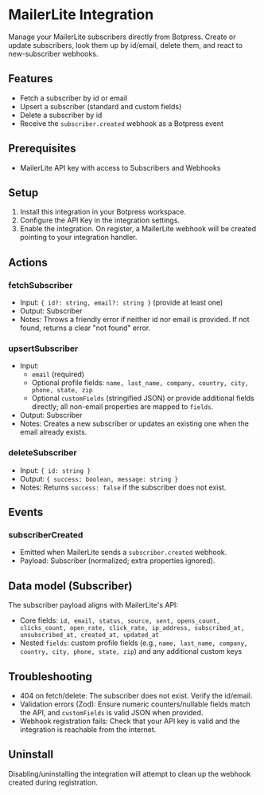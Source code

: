 # MailerLite Integration

Manage your MailerLite subscribers directly from Botpress. Create or update subscribers, look them up by id/email, delete them, and react to new-subscriber webhooks.

## Features

- Fetch a subscriber by id or email
- Upsert a subscriber (standard and custom fields)
- Delete a subscriber by id
- Receive the `subscriber.created` webhook as a Botpress event

## Prerequisites

- MailerLite API key with access to Subscribers and Webhooks

## Setup

1. Install this integration in your Botpress workspace.
2. Configure the API Key in the integration settings.
3. Enable the integration. On register, a MailerLite webhook will be created pointing to your integration handler.

## Actions

### fetchSubscriber

- Input: `{ id?: string, email?: string }` (provide at least one)
- Output: Subscriber
- Notes: Throws a friendly error if neither id nor email is provided. If not found, returns a clear "not found" error.

### upsertSubscriber

- Input:
  - `email` (required)
  - Optional profile fields: `name, last_name, company, country, city, phone, state, zip`
  - Optional `customFields` (stringified JSON) or provide additional fields directly; all non-email properties are mapped to `fields`.
- Output: Subscriber
- Notes: Creates a new subscriber or updates an existing one when the email already exists.

### deleteSubscriber

- Input: `{ id: string }`
- Output: `{ success: boolean, message: string }`
- Notes: Returns `success: false` if the subscriber does not exist.

## Events

### subscriberCreated

- Emitted when MailerLite sends a `subscriber.created` webhook.
- Payload: Subscriber (normalized; extra properties ignored).

## Data model (Subscriber)

The subscriber payload aligns with MailerLite's API:

- Core fields: `id, email, status, source, sent, opens_count, clicks_count, open_rate, click_rate, ip_address, subscribed_at, unsubscribed_at, created_at, updated_at`
- Nested `fields`: custom profile fields (e.g., `name, last_name, company, country, city, phone, state, zip`) and any additional custom keys

## Troubleshooting

- 404 on fetch/delete: The subscriber does not exist. Verify the id/email.
- Validation errors (Zod): Ensure numeric counters/nullable fields match the API, and `customFields` is valid JSON when provided.
- Webhook registration fails: Check that your API key is valid and the integration is reachable from the internet.

## Uninstall

Disabling/uninstalling the integration will attempt to clean up the webhook created during registration.
